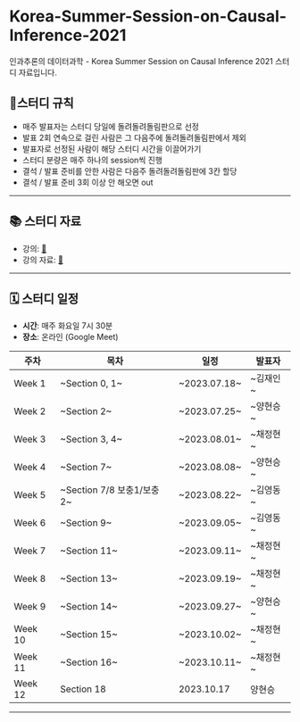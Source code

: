 # Korea-Summer-Session-on-Causal-Inference-2021
인과추론의 데이터과학 - Korea Summer Session on Causal Inference 2021 스터디 자료입니다.

## 📍스터디 규칙
- 매주 발표자는 스터디 당일에 돌려돌려돌림판으로 선정
- 발표 2회 연속으로 걸린 사람은 그 다음주에 돌려돌려돌림판에서 제외
- 발표자로 선정된 사람이 해당 스터디 시간을 이끌어가기
- 스터디 분량은 매주 하나의 session씩 진행
- 결석 / 발표 준비를 안한 사람은 다음주 돌려돌려돌림판에 3칸 할당
- 결석 / 발표 준비 3회 이상 안 해오면 out
---

## 📚 스터디 자료
- 강의: [🔗](https://www.youtube.com/playlist?list=PLKKkeayRo4PWyV8Gr-RcbWcis26ltIyMN)
- 강의 자료: [🔗](https://sites.google.com/view/causal-inference2021/lecture-materials?authuser=0)
---

## 🗓 스터디 일정

- **시간**: 매주 화요일 7시 30분
- **장소**: 온라인 (Google Meet)

|주차    | 목차             | 일정           | 발표자   |
|------|----------------|--------------|-------|
|Week 1| ~Section 0, 1~ | ~2023.07.18~ | ~김재인~ |
|Week 2| ~Section 2~    | ~2023.07.25~ | ~양현승~ |
|Week 3| ~Section 3, 4~ | ~2023.08.01~ | ~채정현~ |
|Week 4| ~Section 7~ | ~2023.08.08~ | ~양현승~ |
|Week 5| ~Section 7/8 보충1/보충2~ | ~2023.08.22~ | ~김영동~ |
|Week 6| ~Section 9~ | ~2023.09.05~ | ~김영동~ |
|Week 7| ~Section 11~ | ~2023.09.11~ | ~채정현~ |
|Week 8| ~Section 13~ | ~2023.09.19~ | ~채정현~ |
|Week 9| ~Section 14~ | ~2023.09.27~ | ~양현승~ |
|Week 10| ~Section 15~ | ~2023.10.02~ | ~채정현~ |
|Week 11| ~Section 16~ | ~2023.10.11~ | ~채정현~ |
|Week 12| Section 18 | 2023.10.17 | 양현승 |

---
